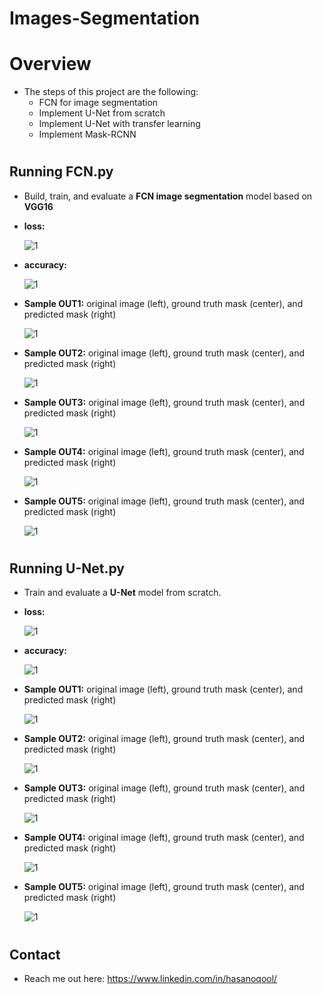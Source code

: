 # Images-Segmentation

# Overview
* The steps of this project are the following:
    * FCN for image segmentation    
    * Implement U-Net from scratch
    * Implement U-Net with transfer learning
    * Implement Mask-RCNN

#
## Running FCN.py
* Build, train, and evaluate a <b>FCN image segmentation</b> model based on <b>VGG16</b>

* <b>loss:</b>

    ![1](https://github.com/hasanoqool/Images-Segmentation/blob/main/data/loss.png)

* <b>accuracy:</b>

    ![1](https://github.com/hasanoqool/Images-Segmentation/blob/main/data/accuracy.png)

* <b>Sample OUT1:</b>
    original image (left), ground truth mask (center), and predicted mask (right)

    ![1](https://github.com/hasanoqool/Images-Segmentation/blob/main/data/out_1.jpg)

* <b>Sample OUT2:</b>
    original image (left), ground truth mask (center), and predicted mask (right)

    ![1](https://github.com/hasanoqool/Images-Segmentation/blob/main/data/out_2.jpg)

* <b>Sample OUT3:</b>
    original image (left), ground truth mask (center), and predicted mask (right)

    ![1](https://github.com/hasanoqool/Images-Segmentation/blob/main/data/out_3.jpg)

* <b>Sample OUT4:</b>
    original image (left), ground truth mask (center), and predicted mask (right)

    ![1](https://github.com/hasanoqool/Images-Segmentation/blob/main/data/out_4.jpg)

* <b>Sample OUT5:</b>
    original image (left), ground truth mask (center), and predicted mask (right)

    ![1](https://github.com/hasanoqool/Images-Segmentation/blob/main/data/out_5.jpg)
#
## Running U-Net.py
*  Train and evaluate a <b>U-Net</b> model from scratch.

* <b>loss:</b>

    ![1](https://github.com/hasanoqool/Images-Segmentation/blob/main/data/loss_2.png)

* <b>accuracy:</b>

    ![1](https://github.com/hasanoqool/Images-Segmentation/blob/main/data/accuracy_2.png)

* <b>Sample OUT1:</b>
    original image (left), ground truth mask (center), and predicted mask (right)

    ![1](https://github.com/hasanoqool/Images-Segmentation/blob/main/data/out_1_2.jpg)

* <b>Sample OUT2:</b>
    original image (left), ground truth mask (center), and predicted mask (right)

    ![1](https://github.com/hasanoqool/Images-Segmentation/blob/main/data/out_2_2.jpg)

* <b>Sample OUT3:</b>
    original image (left), ground truth mask (center), and predicted mask (right)

    ![1](https://github.com/hasanoqool/Images-Segmentation/blob/main/data/out_3_2.jpg)

* <b>Sample OUT4:</b>
    original image (left), ground truth mask (center), and predicted mask (right)

    ![1](https://github.com/hasanoqool/Images-Segmentation/blob/main/data/out_4_2.jpg)

* <b>Sample OUT5:</b>
    original image (left), ground truth mask (center), and predicted mask (right)

    ![1](https://github.com/hasanoqool/Images-Segmentation/blob/main/data/out_5_2.jpg)
#
## Contact
* Reach me out here: https://www.linkedin.com/in/hasanoqool/
#